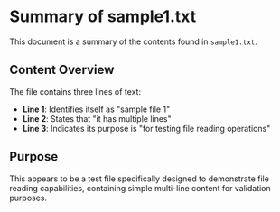 # Summary of sample1.txt

This document is a summary of the contents found in `sample1.txt`.

## Content Overview
The file contains three lines of text:

- **Line 1**: Identifies itself as "sample file 1"
- **Line 2**: States that "it has multiple lines"
- **Line 3**: Indicates its purpose is "for testing file reading operations"

## Purpose
This appears to be a test file specifically designed to demonstrate file reading capabilities, containing simple multi-line content for validation purposes.